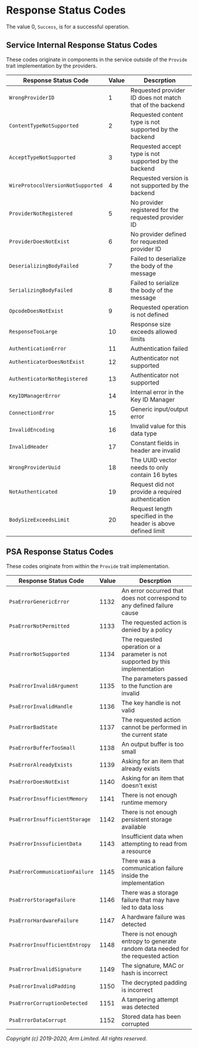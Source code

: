 # Response Status Codes

The value 0, `Success`, is for a successful operation.

## Service Internal Response Status Codes

These codes originate in components in the service outside of the `Provide` trait implementation by
the providers.

| Response Status Code              | Value | Descrption                                                    |
|-----------------------------------|-------|---------------------------------------------------------------|
| `WrongProviderID`                 | 1     | Requested provider ID does not match that of the backend      |
| `ContentTypeNotSupported`         | 2     | Requested content type is not supported by the backend        |
| `AcceptTypeNotSupported`          | 3     | Requested accept type is not supported by the backend         |
| `WireProtocolVersionNotSupported` | 4     | Requested version is not supported by the backend             |
| `ProviderNotRegistered`           | 5     | No provider registered for the requested provider ID          |
| `ProviderDoesNotExist`            | 6     | No provider defined for requested provider ID                 |
| `DeserializingBodyFailed`         | 7     | Failed to deserialize the body of the message                 |
| `SerializingBodyFailed`           | 8     | Failed to serialize the body of the message                   |
| `OpcodeDoesNotExist`              | 9     | Requested operation is not defined                            |
| `ResponseTooLarge`                | 10    | Response size exceeds allowed limits                          |
| `AuthenticationError`             | 11    | Authentication failed                                         |
| `AuthenticatorDoesNotExist`       | 12    | Authenticator not supported                                   |
| `AuthenticatorNotRegistered`      | 13    | Authenticator not supported                                   |
| `KeyIDManagerError`               | 14    | Internal error in the Key ID Manager                          |
| `ConnectionError`                 | 15    | Generic input/output error                                    |
| `InvalidEncoding`                 | 16    | Invalid value for this data type                              |
| `InvalidHeader`                   | 17    | Constant fields in header are invalid                         |
| `WrongProviderUuid`               | 18    | The UUID vector needs to only contain 16 bytes                |
| `NotAuthenticated`                | 19    | Request did not provide a required authentication             |
| `BodySizeExceedsLimit`            | 20    | Request length specified in the header is above defined limit |

## PSA Response Status Codes

These codes originate from within the `Provide` trait implementation.

| Response Status Code           | Value | Descrption                                                                          |
|--------------------------------|-------|-------------------------------------------------------------------------------------|
| `PsaErrorGenericError`         | 1132  | An error occurred that does not correspond to any defined failure cause             |
| `PsaErrorNotPermitted`         | 1133  | The requested action is denied by a policy                                          |
| `PsaErrorNotSupported`         | 1134  | The requested operation or a parameter is not supported by this implementation      |
| `PsaErrorInvalidArgument`      | 1135  | The parameters passed to the function are invalid                                   |
| `PsaErrorInvalidHandle`        | 1136  | The key handle is not valid                                                         |
| `PsaErrorBadState`             | 1137  | The requested action cannot be performed in the current state                       |
| `PsaErrorBufferTooSmall`       | 1138  | An output buffer is too small                                                       |
| `PsaErrorAlreadyExists`        | 1139  | Asking for an item that already exists                                              |
| `PsaErrorDoesNotExist`         | 1140  | Asking for an item that doesn't exist                                               |
| `PsaErrorInsufficientMemory`   | 1141  | There is not enough runtime memory                                                  |
| `PsaErrorInsufficientStorage`  | 1142  | There is not enough persistent storage available                                    |
| `PsaErrorInssuficientData`     | 1143  | Insufficient data when attempting to read from a resource                           |
| `PsaErrorCommunicationFailure` | 1145  | There was a communication failure inside the implementation                         |
| `PsaErrorStorageFailure`       | 1146  | There was a storage failure that may have led to data loss                          |
| `PsaErrorHardwareFailure`      | 1147  | A hardware failure was detected                                                     |
| `PsaErrorInsufficientEntropy`  | 1148  | There is not enough entropy to generate random data needed for the requested action |
| `PsaErrorInvalidSignature`     | 1149  | The signature, MAC or hash is incorrect                                             |
| `PsaErrorInvalidPadding`       | 1150  | The decrypted padding is incorrect                                                  |
| `PsaErrorCorruptionDetected`   | 1151  | A tampering attempt was detected                                                    |
| `PsaErrorDataCorrupt`          | 1152  | Stored data has been corrupted                                                      |

*Copyright (c) 2019-2020, Arm Limited. All rights reserved.*
